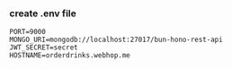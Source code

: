 ### create .env file

```
PORT=9000
MONGO_URI=mongodb://localhost:27017/bun-hono-rest-api
JWT_SECRET=secret
HOSTNAME=orderdrinks.webhop.me
```